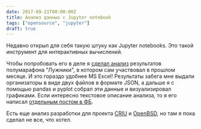 ```yaml
---
date: 2017-09-21T00:00:00Z
title: Анализ данных с Jupyter notebook
tags: ["opensource", "jupyter"]
draft: true
---
```


Недавно открыл для себя такую штуку как Jupyter notebooks. Это такой
инструмент для интерактивных вычислений.

Чтобы попробовать его в деле я [сделал
анализ](https://github.com/ligurio/running-analytics/blob/master/moscow-hm-2017.ipynb)
результатов полумарафона "Лужники", в котором сам участвовал в прошлом месяце.
И это гораздо удобнее MS Excel! Результаты забега мне выдали организаторы в
виде двух файлов в формате JSON, а дальше я с помощью pandas и pyplot собрал
эти данные и визуализировал графиками. Если интересно текстовое описание
анализа, то я его написал [отдельным постом в
ФБ](https://www.facebook.com/thebronevichok/posts/1866481423363720?pnref=story).

Есть еще анализ разработки для проекта
[CRIU](https://github.com/ligurio/criu-metrics/blob/master/criu-review.ipynb) и
[OpenBSD](https://github.com/ligurio/openbsd-metrics/blob/master/openbsd-review.ipynb),
но там я пока сделал не все, что хотел.
